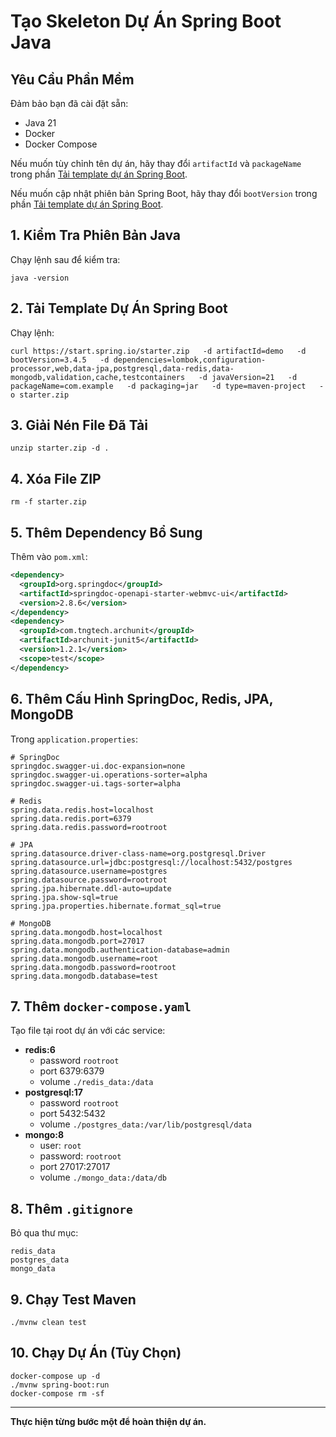 # Tạo Skeleton Dự Án Spring Boot Java

## Yêu Cầu Phần Mềm

Đảm bảo bạn đã cài đặt sẵn:

- Java 21
- Docker
- Docker Compose

Nếu muốn tùy chỉnh tên dự án, hãy thay đổi `artifactId` và `packageName` trong phần [Tải template dự án Spring Boot](#tải-template-dự-án-spring-boot).

Nếu muốn cập nhật phiên bản Spring Boot, hãy thay đổi `bootVersion` trong phần [Tải template dự án Spring Boot](#tải-template-dự-án-spring-boot).

## 1. Kiểm Tra Phiên Bản Java

Chạy lệnh sau để kiểm tra:

```shell
java -version
```

## 2. Tải Template Dự Án Spring Boot

Chạy lệnh:

```shell
curl https://start.spring.io/starter.zip   -d artifactId=demo   -d bootVersion=3.4.5   -d dependencies=lombok,configuration-processor,web,data-jpa,postgresql,data-redis,data-mongodb,validation,cache,testcontainers   -d javaVersion=21   -d packageName=com.example   -d packaging=jar   -d type=maven-project   -o starter.zip
```

## 3. Giải Nén File Đã Tải

```shell
unzip starter.zip -d .
```

## 4. Xóa File ZIP

```shell
rm -f starter.zip
```

## 5. Thêm Dependency Bổ Sung

Thêm vào `pom.xml`:

```xml
<dependency>
  <groupId>org.springdoc</groupId>
  <artifactId>springdoc-openapi-starter-webmvc-ui</artifactId>
  <version>2.8.6</version>
</dependency>
<dependency>
  <groupId>com.tngtech.archunit</groupId>
  <artifactId>archunit-junit5</artifactId>
  <version>1.2.1</version>
  <scope>test</scope>
</dependency>
```

## 6. Thêm Cấu Hình SpringDoc, Redis, JPA, MongoDB

Trong `application.properties`:

```properties
# SpringDoc
springdoc.swagger-ui.doc-expansion=none
springdoc.swagger-ui.operations-sorter=alpha
springdoc.swagger-ui.tags-sorter=alpha

# Redis
spring.data.redis.host=localhost
spring.data.redis.port=6379
spring.data.redis.password=rootroot

# JPA
spring.datasource.driver-class-name=org.postgresql.Driver
spring.datasource.url=jdbc:postgresql://localhost:5432/postgres
spring.datasource.username=postgres
spring.datasource.password=rootroot
spring.jpa.hibernate.ddl-auto=update
spring.jpa.show-sql=true
spring.jpa.properties.hibernate.format_sql=true

# MongoDB
spring.data.mongodb.host=localhost
spring.data.mongodb.port=27017
spring.data.mongodb.authentication-database=admin
spring.data.mongodb.username=root
spring.data.mongodb.password=rootroot
spring.data.mongodb.database=test
```

## 7. Thêm `docker-compose.yaml`

Tạo file tại root dự án với các service:

- **redis:6**
  - password `rootroot`
  - port 6379:6379
  - volume `./redis_data:/data`
- **postgresql:17**
  - password `rootroot`
  - port 5432:5432
  - volume `./postgres_data:/var/lib/postgresql/data`
- **mongo:8**
  - user: `root`
  - password: `rootroot`
  - port 27017:27017
  - volume `./mongo_data:/data/db`

## 8. Thêm `.gitignore`

Bỏ qua thư mục:

```
redis_data
postgres_data
mongo_data
```

## 9. Chạy Test Maven

```shell
./mvnw clean test
```

## 10. Chạy Dự Án (Tùy Chọn)

```shell
docker-compose up -d
./mvnw spring-boot:run
docker-compose rm -sf
```

---

**Thực hiện từng bước một để hoàn thiện dự án.**
